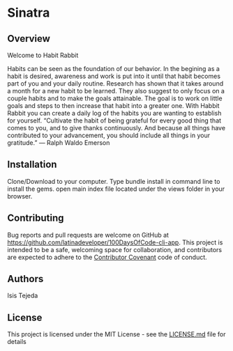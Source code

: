 # Sinatra


## Overview
Welcome to Habit Rabbit

Habits can be seen as the foundation of our behavior. In the begining as a
habit is desired, awareness and work is put into it until that habit becomes
part of you and your daily routine.
Research has shown that it takes around a month for a new habit to be learned.
They also suggest to only focus on a couple habits and to make the goals attainable.
The goal is to work on little goals and steps to then increase that habit into a greater one.
With Habbit Rabbit you can create a daily log of the habits you are wanting to establish for yourself.
“Cultivate the habit of being grateful for every good thing that comes to you, and to give thanks continuously.
And because all things have contributed to your advancement, you should include all things in your gratitude.”
― Ralph Waldo Emerson


## Installation
Clone/Download to your computer.
Type bundle install in command line to install the gems.
open main index file located under the views folder in your browser.


## Contributing
Bug reports and pull requests are welcome on GitHub at  https://github.com/latinadeveloper/100DaysOfCode-cli-app. This project is intended to be a safe, welcoming space for collaboration, and contributors are expected to adhere to the [Contributor Covenant](contributor-covenant.org) code of conduct.


## Authors

Isis Tejeda

## License

This project is licensed under the MIT License - see the [LICENSE.md](LICENSE.md) file for details

